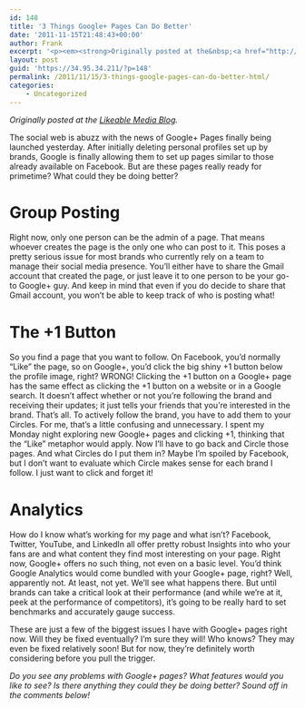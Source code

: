 ```yaml
---
id: 148
title: '3 Things Google+ Pages Can Do Better'
date: '2011-11-15T21:48:43+00:00'
author: Frank
excerpt: '<p><em><strong>Originally posted at the&nbsp;<a href="http://www.likeable.com/blog/2011/11/3-things-google-pages-are-doing-wrong/">Likeable Media Blog</a>.</strong></em></p><p>The social web is abuzz with the news of Google+ Pages finally being launched yesterday. After initially deleting personal profiles set up by brands, Google is finally allowing them to set up pages similar to those already available on Facebook. But are these pages really ready for primetime? What could they be doing better?</p>'
layout: post
guid: 'https://34.95.34.211/?p=148'
permalink: /2011/11/15/3-things-google-pages-can-do-better-html/
categories:
    - Uncategorized
---
```


*Originally posted at the [Likeable Media Blog](http://www.likeable.com/blog/2011/11/3-things-google-pages-are-doing-wrong/).*

The social web is abuzz with the news of Google+ Pages finally being launched yesterday. After initially deleting personal profiles set up by brands, Google is finally allowing them to set up pages similar to those already available on Facebook. But are these pages really ready for primetime? What could they be doing better?

# Group Posting

Right now, only one person can be the admin of a page. That means whoever creates the page is the only one who can post to it. This poses a pretty serious issue for most brands who currently rely on a team to manage their social media presence. You’ll either have to share the Gmail account that created the page, or just leave it to one person to be your go-to Google+ guy. And keep in mind that even if you do decide to share that Gmail account, you won’t be able to keep track of who is posting what!

# The +1 Button

So you find a page that you want to follow. On Facebook, you’d normally “Like” the page, so on Google+, you’d click the big shiny +1 button below the profile image, right? WRONG! Clicking the +1 button on a Google+ page has the same effect as clicking the +1 button on a website or in a Google search. It doesn’t affect whether or not you’re following the brand and receiving their updates; it just tells your friends that you’re interested in the brand. That’s all. To actively follow the brand, you have to add them to your Circles. For me, that’s a little confusing and unnecessary. I spent my Monday night exploring new Google+ pages and clicking +1, thinking that the “Like” metaphor would apply. Now I’ll have to go back and Circle those pages. And what Circles do I put them in? Maybe I’m spoiled by Facebook, but I don’t want to evaluate which Circle makes sense for each brand I follow. I just want to click and forget it!

# Analytics

How do I know what’s working for my page and what isn’t? Facebook, Twitter, YouTube, and LinkedIn all offer pretty robust Insights into who your fans are and what content they find most interesting on your page. Right now, Google+ offers no such thing, not even on a basic level. You’d think Google Analytics would come bundled with your Google+ page, right? Well, apparently not. At least, not yet. We’ll see what happens there. But until brands can take a critical look at their performance (and while we’re at it, peek at the performance of competitors), it’s going to be really hard to set benchmarks and accurately gauge success.

These are just a few of the biggest issues I have with Google+ pages right now. Will they be fixed eventually? I’m sure they will! Who knows? They may even be fixed relatively soon! But for now, they’re definitely worth considering before you pull the trigger.

*Do you see any problems with Google+ pages? What features would you like to see? Is there anything they could they be doing better? Sound off in the comments below!*